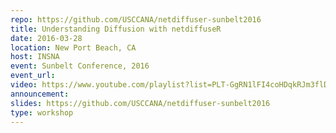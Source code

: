 ```yaml
---
repo: https://github.com/USCCANA/netdiffuser-sunbelt2016
title: Understanding Diffusion with netdiffuseR
date: 2016-03-28
location: New Port Beach, CA
host: INSNA
event: Sunbelt Conference, 2016
event_url: 
video: https://www.youtube.com/playlist?list=PLT-GgRN1lFI4coHDqkRJm3flDw9e1gg2P
announcement: 
slides: https://github.com/USCCANA/netdiffuser-sunbelt2016
type: workshop
---
```


